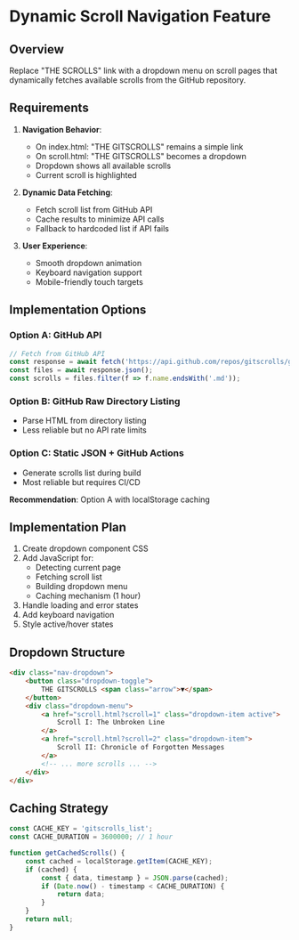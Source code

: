 # Dynamic Scroll Navigation Feature

## Overview
Replace "THE SCROLLS" link with a dropdown menu on scroll pages that dynamically fetches available scrolls from the GitHub repository.

## Requirements
1. **Navigation Behavior**:
   - On index.html: "THE GITSCROLLS" remains a simple link
   - On scroll.html: "THE GITSCROLLS" becomes a dropdown
   - Dropdown shows all available scrolls
   - Current scroll is highlighted

2. **Dynamic Data Fetching**:
   - Fetch scroll list from GitHub API
   - Cache results to minimize API calls
   - Fallback to hardcoded list if API fails

3. **User Experience**:
   - Smooth dropdown animation
   - Keyboard navigation support
   - Mobile-friendly touch targets

## Implementation Options

### Option A: GitHub API
```javascript
// Fetch from GitHub API
const response = await fetch('https://api.github.com/repos/gitscrolls/gitscrolls/contents/scrolls');
const files = await response.json();
const scrolls = files.filter(f => f.name.endsWith('.md'));
```

### Option B: GitHub Raw Directory Listing
- Parse HTML from directory listing
- Less reliable but no API rate limits

### Option C: Static JSON + GitHub Actions
- Generate scrolls list during build
- Most reliable but requires CI/CD

**Recommendation**: Option A with localStorage caching

## Implementation Plan
1. Create dropdown component CSS
2. Add JavaScript for:
   - Detecting current page
   - Fetching scroll list
   - Building dropdown menu
   - Caching mechanism (1 hour)
3. Handle loading and error states
4. Add keyboard navigation
5. Style active/hover states

## Dropdown Structure
```html
<div class="nav-dropdown">
    <button class="dropdown-toggle">
        THE GITSCROLLS <span class="arrow">▼</span>
    </button>
    <div class="dropdown-menu">
        <a href="scroll.html?scroll=1" class="dropdown-item active">
            Scroll I: The Unbroken Line
        </a>
        <a href="scroll.html?scroll=2" class="dropdown-item">
            Scroll II: Chronicle of Forgotten Messages
        </a>
        <!-- ... more scrolls ... -->
    </div>
</div>
```

## Caching Strategy
```javascript
const CACHE_KEY = 'gitscrolls_list';
const CACHE_DURATION = 3600000; // 1 hour

function getCachedScrolls() {
    const cached = localStorage.getItem(CACHE_KEY);
    if (cached) {
        const { data, timestamp } = JSON.parse(cached);
        if (Date.now() - timestamp < CACHE_DURATION) {
            return data;
        }
    }
    return null;
}
```